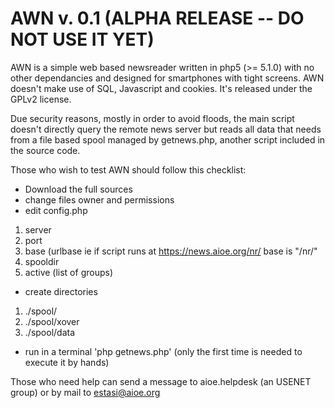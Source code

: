 
# AWN v. 0.1 (ALPHA RELEASE -- DO NOT USE IT YET)

AWN is a simple web based newsreader written in php5 (>= 5.1.0) with no other dependancies and designed for smartphones with tight screens. 
AWN doesn't make use of SQL, Javascript and cookies. It's released under the GPLv2 license.

Due security reasons, mostly in order to avoid floods, the main script doesn't directly query the remote news server but reads all data that needs from a file based spool managed by getnews.php, 
another script included in the source code. 

Those who wish to test AWN should follow this checklist:

* Download the full sources
* change files owner and permissions
* edit config.php
1. server
2. port
3. base (urlbase ie if script runs at  https://news.aioe.org/nr/ base is "/nr/"
4. spooldir
5. active (list of groups)

* create directories
1. ./spool/
2. ./spool/xover
3. ./spool/data  

* run in a terminal 'php getnews.php' (only the first time is needed to execute it by hands)

Those who need help can send a message to aioe.helpdesk (an USENET group) or by mail to estasi@aioe.org

